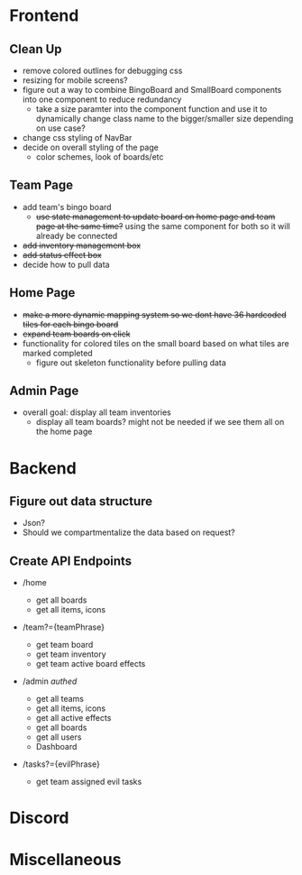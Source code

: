 
# Frontend
## Clean Up
- remove colored outlines for debugging css
- resizing for mobile screens?
- figure out a way to combine BingoBoard and SmallBoard components into one component to reduce redundancy 
  -  take a size paramter into the component function and use it to dynamically change class name to the bigger/smaller size depending on use case?
- change css styling of NavBar 
- decide on overall styling of the page
  - color schemes, look of boards/etc
## Team Page
- add team's bingo board
  - ~~use state management to update board on home page and team page at the same time?~~ using the same component for both so it will already be connected
- ~~add inventory management box~~
- ~~add status effect box~~
- decide how to pull data
## Home Page
- ~~make a more dynamic mapping system so we dont have 36 hardcoded tiles for each bingo board~~
- ~~expand team boards on click~~
- functionality for colored tiles on the small board based on what tiles are marked completed 
  - figure out skeleton functionality before pulling data
## Admin Page
- overall goal: display all team inventories
  - display all team boards? might not be needed if we see them all on the home page



# Backend
## Figure out data structure
- Json?
- Should we compartmentalize the data based on request?

## Create API Endpoints
- /home
  - get all boards
  - get all items, icons

- /team?={teamPhrase}
  - get team board
  - get team inventory
  - get team active board effects
  
- /admin *authed*
  - get all teams
  - get all items, icons
  - get all active effects
  - get all boards
  - get all users
  - Dashboard

- /tasks?={evilPhrase}
  - get team assigned evil tasks

# Discord




# Miscellaneous
